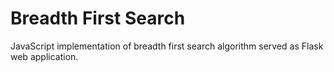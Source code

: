 # Breadth First Search

JavaScript implementation of breadth first search algorithm served as Flask web application.
